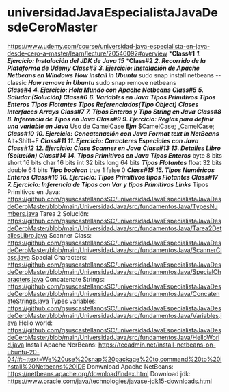 # universidadJavaEspecialistaJavaDesdeCeroMaster
https://www.udemy.com/course/universidad-java-especialista-en-java-desde-cero-a-master/learn/lecture/20546092#overview
***Class#1**
    ***1. Ejercicio: Instalación del JDK de Java 15***
***Class#2**
    ***2. Recorrido de la Plataforma de Udemy***
***Class#3***
    ***3. Ejercicio: Instalación de Apache Netbeans en Windows***
       ***How install in Ubuntu***
           sudo snap install netbeans --classic
        ***How remove in Ubuntu***
           sudo snap remove netbeans    
***Class#4***
    ***4. Ejercicio: Hola Mundo con Apache Netbeans***
***Class#5***
    ***5. Saludar (Solución)***
***Class#6***
    ***6. Variables en Java***
        ***Tipos Primitivos***
            ***Tipos Enteros***
            ***Tipos Flotantes***
        ***Tipos Referenciados(Tipo Object)***
            ***Clases***
            ***Interfaces***
            ***Arrays***
***Class#7***
    ***7. Tipos Enteros y Tipo String en Java***
***Class#8***
    ***8. Inferencia de Tipos en Java***
***Class#9***
    ***9. Ejercicio: Reglas para definir una variable en Java***
        Uso de CamelCase
        ***Ejm***
            $CamelCase;
            _CamelCase;
***Class#10***
    ***10. Ejercicio: Concatenación con Java***
        ***Format text in NetBeans***
            Alt+Shift+F
***Class#11***
    ***11. Ejercicio: Caracteres Especiales con Java***
***Class#12***
    ***12. Ejercicio: Clase Scanner en Java***
***Class#13***
    ***13. Detalles Libro (Solución)***
***Class#14***
    ***14. Tipos Primitivos en Java***
        ***Tipos Enteros***
            byte
                8 bits
            short
                16 bits
            char
                16 bits
            int
                32 bits
            long
                64 bits
        ***Tipos Flotantes***
            float
                32 bits
            double
                64 bits
        ***Tipo boolean***
            true
                1
            false
                0
***Class#15***
    ***15. Tipos Numéricos Enteros***
***Class#16***
    ***16. Ejercicio: Tipos Primitivos tipos Flotantes***
***Class#17***
    ***7. Ejercicio: Inferencia de Tipos con Var y tipos Primitivos***
***Links***
    Tipos Primitivos en Java:
        https://github.com/gsuscastellanosSC/universidadJavaEspecialistaJavaDesdeCeroMaster/blob/main/UniversidadJava/src/fundamentosJava/TypesNumbers.java
    Tarea 2 Solución:
        https://github.com/gsuscastellanosSC/universidadJavaEspecialistaJavaDesdeCeroMaster/blob/main/UniversidadJava/src/fundamentosJava/Tarea2DetallesLibro.java
    Scanner Class:
        https://github.com/gsuscastellanosSC/universidadJavaEspecialistaJavaDesdeCeroMaster/blob/main/UniversidadJava/src/fundamentosJava/ScannerClass.java
    Spacial Characters:
        https://github.com/gsuscastellanosSC/universidadJavaEspecialistaJavaDesdeCeroMaster/blob/main/UniversidadJava/src/fundamentosJava/SpecialCharacters.java
    Concatenate Strings:
        https://github.com/gsuscastellanosSC/universidadJavaEspecialistaJavaDesdeCeroMaster/blob/main/UniversidadJava/src/fundamentosJava/ConcatenateStrings.java
    Types variables:
        https://github.com/gsuscastellanosSC/universidadJavaEspecialistaJavaDesdeCeroMaster/blob/main/UniversidadJava/src/fundamentosJava/Variables.java
    Hello world:
        https://github.com/gsuscastellanosSC/universidadJavaEspecialistaJavaDesdeCeroMaster/blob/main/UniversidadJava/src/fundamentosJava/HelloWorld.java
    Install Apache NerBeans:
        https://tecadmin.net/install-netbeans-on-ubuntu-20-04/#:~:text=We%20use%20snap%20package%20to,command%20to%20install%20Netbeans%20IDE
    Donwnload Apache NetBeans:
        https://netbeans.apache.org/download/index.html
    Download jdk:
        https://www.oracle.com/java/technologies/javase-jdk15-downloads.html